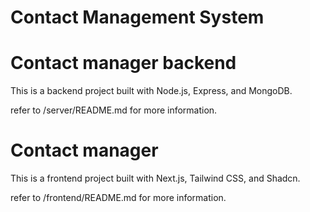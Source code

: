 # Contact Management System

# **Contact manager backend**

This is a backend project built with Node.js, Express, and MongoDB.

refer to /server/README.md for more information.

# **Contact manager**

This is a frontend project built with Next.js, Tailwind CSS, and Shadcn.

refer to /frontend/README.md for more information.
